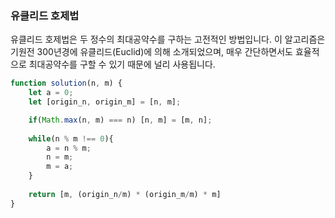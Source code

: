 ### 유클리드 호제법
유클리드 호제법은 두 정수의 최대공약수를 구하는 고전적인 방법입니다. 
이 알고리즘은 기원전 300년경에 유클리드(Euclid)에 의해 소개되었으며, 매우 간단하면서도 효율적으로 최대공약수를 구할 수 있기 때문에 널리 사용됩니다.

```js
function solution(n, m) {
    let a = 0;
    let [origin_n, origin_m] = [n, m];

    if(Math.max(n, m) === n) [n, m] = [m, n];
    
    while(n % m !== 0){
        a = n % m;
        n = m;
        m = a;
    }
    
    return [m, (origin_n/m) * (origin_m/m) * m]
}
```
